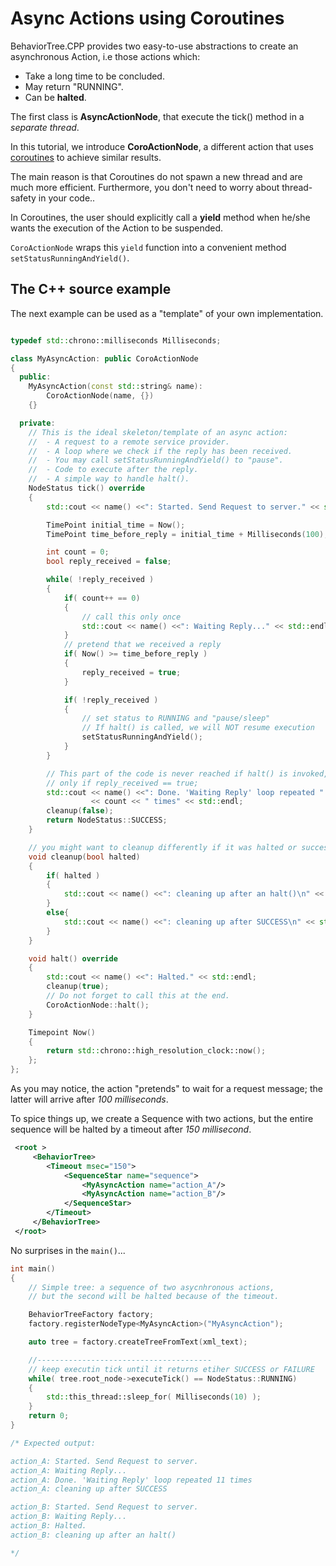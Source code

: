 # Async Actions using Coroutines

BehaviorTree.CPP provides two easy-to-use abstractions to create an 
asynchronous Action, i.e those actions which:

- Take a long time to be concluded.
- May return "RUNNING".
- Can be __halted__.

The first class is __AsyncActionNode__, that execute the tick() method in a
_separate thread_.

In this tutorial, we introduce __CoroActionNode__, a different action that uses
[coroutines](https://www.geeksforgeeks.org/coroutines-in-c-cpp/) 
to achieve similar results.

The main reason is that Coroutines do not spawn a new thread and are much more efficient.
Furthermore, you don't need to worry about thread-safety in your code..

In Coroutines, the user should explicitly call a __yield__ method when 
he/she wants the execution of the Action to be suspended.

`CoroActionNode` wraps this `yield` function into a convenient method 
`setStatusRunningAndYield()`. 

## The C++ source example

The next example can be used as a "template" of your own implementation.


``` c++

typedef std::chrono::milliseconds Milliseconds;

class MyAsyncAction: public CoroActionNode
{
  public:
    MyAsyncAction(const std::string& name):
        CoroActionNode(name, {})
    {}

  private:
    // This is the ideal skeleton/template of an async action:
    //  - A request to a remote service provider.
    //  - A loop where we check if the reply has been received.
    //  - You may call setStatusRunningAndYield() to "pause".
    //  - Code to execute after the reply.
    //  - A simple way to handle halt().
    NodeStatus tick() override
    {
        std::cout << name() <<": Started. Send Request to server." << std::endl;

        TimePoint initial_time = Now();
        TimePoint time_before_reply = initial_time + Milliseconds(100);

        int count = 0;
        bool reply_received = false;

        while( !reply_received )
        {
            if( count++ == 0)
            {
                // call this only once
                std::cout << name() <<": Waiting Reply..." << std::endl;
            }
            // pretend that we received a reply
            if( Now() >= time_before_reply )
            {
                reply_received = true;
            }

            if( !reply_received )
            {
                // set status to RUNNING and "pause/sleep"
                // If halt() is called, we will NOT resume execution
                setStatusRunningAndYield();
            }
        }

        // This part of the code is never reached if halt() is invoked,
        // only if reply_received == true;
        std::cout << name() <<": Done. 'Waiting Reply' loop repeated "
                  << count << " times" << std::endl;
        cleanup(false);
        return NodeStatus::SUCCESS;
    }

    // you might want to cleanup differently if it was halted or successful
    void cleanup(bool halted)
    {
        if( halted )
        {
            std::cout << name() <<": cleaning up after an halt()\n" << std::endl;
        }
        else{
            std::cout << name() <<": cleaning up after SUCCESS\n" << std::endl;
        }
    }

    void halt() override
    {
        std::cout << name() <<": Halted." << std::endl;
        cleanup(true);
        // Do not forget to call this at the end.
        CoroActionNode::halt();
    }

    Timepoint Now()
    { 
        return std::chrono::high_resolution_clock::now(); 
    };
};

```

As you may notice, the action "pretends" to wait for a request message;
the latter will arrive after _100 milliseconds_.

To spice things up, we create a Sequence with two actions, but the entire 
sequence will be halted by a timeout after _150 millisecond_.

```XML
 <root >
     <BehaviorTree>
        <Timeout msec="150">
            <SequenceStar name="sequence">
                <MyAsyncAction name="action_A"/>
                <MyAsyncAction name="action_B"/>
            </SequenceStar>
        </Timeout>
     </BehaviorTree>
 </root>

```

No surprises in the `main()`... 

``` c++
int main()
{
    // Simple tree: a sequence of two asycnhronous actions,
    // but the second will be halted because of the timeout.

    BehaviorTreeFactory factory;
    factory.registerNodeType<MyAsyncAction>("MyAsyncAction");

    auto tree = factory.createTreeFromText(xml_text);

    //---------------------------------------
    // keep executin tick until it returns etiher SUCCESS or FAILURE
    while( tree.root_node->executeTick() == NodeStatus::RUNNING)
    {
        std::this_thread::sleep_for( Milliseconds(10) );
    }
    return 0;
}

/* Expected output:

action_A: Started. Send Request to server.
action_A: Waiting Reply...
action_A: Done. 'Waiting Reply' loop repeated 11 times
action_A: cleaning up after SUCCESS

action_B: Started. Send Request to server.
action_B: Waiting Reply...
action_B: Halted.
action_B: cleaning up after an halt()

*/
```
